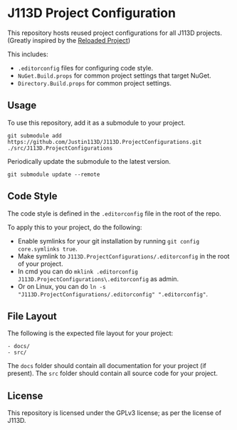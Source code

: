 # J113D Project Configuration

This repository hosts reused project configurations for all J113D projects.
<br/> (Greatly inspired by the [Reloaded Project](https://github.com/Reloaded-Project/Reloaded.Project.Configurations))

This includes:

- `.editorconfig` files for configuring code style.
- `NuGet.Build.props` for common project settings that target NuGet.
- `Directory.Build.props` for common project settings.

## Usage

To use this repository, add it as a submodule to your project.

```
git submodule add https://github.com/Justin113D/J113D.ProjectConfigurations.git ./src/J113D.ProjectConfigurations
```

Periodically update the submodule to the latest version.

```
git submodule update --remote
```

## Code Style

The code style is defined in the `.editorconfig` file in the root of the repo.

To apply this to your project, do the following:

- Enable symlinks for your git installation by running `git config core.symlinks true`.
- Make symlink to `J113D.ProjectConfigurations/.editorconfig` in the root of your project.
- In cmd you can do `mklink .editorconfig J113D.ProjectConfigurations\.editorconfig` as admin.
- Or on Linux, you can do `ln -s "J113D.ProjectConfigurations/.editorconfig" ".editorconfig"`.

## File Layout

The following is the expected file layout for your project:

```
- docs/
- src/
```

The `docs` folder should contain all documentation for your project (if present).
The `src` folder should contain all source code for your project.

## License

This repository is licensed under the GPLv3 license; as per the license of J113D.
